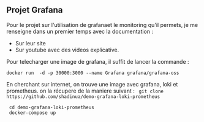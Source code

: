 ## Projet Grafana

Pour le projet sur l'utilisation de grafanaet le monitoring qu'il permets, je me renseigne dans un premier temps avec la documentation : 
- Sur leur site 
- Sur youtube avec des videos explicative. 

Pour telecharger une image de grafana, il suffit de lancer la commande : 

```docker run  -d -p 30000:3000 --name Grafana grafana/grafana-oss ```

En cherchant sur internet, on trouve une image avec grafana, loki et prometheus. 
on la récupere de la maniere suivant : 
``` git clone https://github.com/shadinua/demo-grafana-loki-prometheus```

``` cd demo-grafana-loki-prometheus```  
``` docker-compose up```  